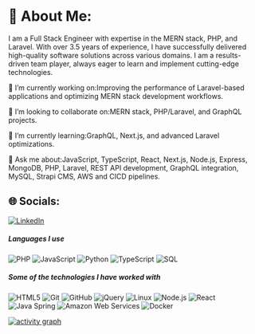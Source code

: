 
# 💫 About Me:

I am a Full Stack Engineer with expertise in the MERN stack, PHP, and Laravel. With over 3.5 years of experience, I have successfully delivered high-quality software solutions across various domains. I am a results-driven team player, always eager to learn and implement cutting-edge technologies.

🔭 I’m currently working on:Improving the performance of Laravel-based applications and optimizing MERN stack development workflows.

👯 I’m looking to collaborate on:MERN stack, PHP/Laravel, and GraphQL projects.

🌱 I’m currently learning:GraphQL, Next.js, and advanced Laravel optimizations.

💬 Ask me about:JavaScript, TypeScript, React, Next.js, Node.js, Express, MongoDB, PHP, Laravel, REST API development, GraphQL integration, MySQL, Strapi CMS, AWS and CICD pipelines.


## 🌐 Socials:
[![LinkedIn](https://img.shields.io/badge/LinkedIn-%230077B5.svg?logo=linkedin&logoColor=white)](https://lk.linkedin.com/in/pubudu-senadheera)


##### Languages I use

![PHP](https://img.shields.io/badge/-PHP-000000?style=flat&logo=php)
![JavaScript](https://img.shields.io/badge/-JavaScript-000000?style=flat&logo=javascript)
![Python](https://img.shields.io/badge/-Python-000000?style=flat&logo=python)
![TypeScript](https://img.shields.io/badge/-TypeScript-000000?style=flat&logo=typescript)
![SQL](https://img.shields.io/badge/-SQL-000000?style=flat&logo=postgresql)

##### Some of the technologies I have worked with

![HTML5](https://img.shields.io/badge/-HTML5-000000?style=flat&logo=html5)
![Git](https://img.shields.io/badge/-Git-222222?style=flat&logo=git&logoColor=F05032)
![GitHub](https://img.shields.io/badge/-GitHub-222222?style=flat&logo=github&logoColor=181717)
![jQuery](https://img.shields.io/badge/-jQuery-222222?style=flat&logo=jQuery&logoColor=0769AD)
![Linux](https://img.shields.io/badge/-Linux-222222?style=flat&logo=linux&logoColor=FCC624)
![Node.js](https://img.shields.io/badge/-Node.js-222222?style=flat&logo=node.js&logoColor=339933)
![React](https://img.shields.io/badge/-React-222222?style=flat&logo=React&logoColor=61DAFB)
![Java Spring](https://img.shields.io/badge/-Spring-222222?style=flat&logo=spring&logoColor=6DB33F)
![Amazon Web Services](https://img.shields.io/badge/-Amazon%20Web%20Services-222222?style=flat-square&logo=Amazon-Web-Service)
![Docker](https://img.shields.io/badge/-Docker-black?style=flat-square&logo=docker)
<br/>


[![activity graph](https://github-readme-activity-graph.vercel.app/graph?username=pubudusenadheera12&theme=rogue&custom_title=Pubudu%20Senadheera%20Activity%20Graph&hide_border=true)](https://github.com/ashutosh00710/github-readme-activity-graph)